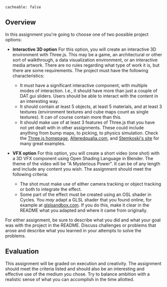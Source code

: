 ```
cacheable: false
```

## Overview

In this assignment you're going to choose one of two possible project options:

* **Interactive 3D option** For this option, you will create an interactive 3D environment with Three.js. This may be a game, an architectural or other sort of walkthrough, a data visualization environment, or an interactive media artwork. There are no rules regarding what type of work it is, but there are some requirements. The project must have the following characteristics:
    * It must have a significant interactive component, with multiple modes of interaction. I.e., it should have more than just a couple of DAT.gui sliders. Users should be able to interact with the content in an interesting way.
    * It should contain at least 5 objects, at least 5 materials, and at least 3 textures (environment textures and cube maps count as single textures). It can of course contain more than this.
    * It should make use of at least 3 features of Three.js that you have not yet dealt with in other assignments. These could include anything from bump maps, to picking, to physics simulation. Check the [Three.js homepage](http://threejs.org/), [Alteredqualia.com](http://alteredqualia.com/), and [Stemkoski's site](https://stemkoski.github.io/Three.js/) for many great examples.

* **VFX option** For this option, you will create a short video (one shot) with a 3D VFX component using Open Shading Language in Blender. The theme of the video will be "A Mysterious Power". It can be of any length and include any content you wish. The assignment should meet the following criteria:
    * The shot must make use of either camera tracking or object tracking or both to integrate the effect.
    * Some part of the effect must be created using an OSL shader in Cycles. You *may* adapt a GLSL shader that you found online, for example at [glslsandbox.com](http://glslsandbox.com/). If you do this, make it clear in the README what you adapted and where it came from originally.


For either assignment, be sure to describe what you did and what your goal was with the project in the README. Discuss challenges or problems that arose and describe what you learned in your attempts to solve the problems.

## Evaluation

This assignment will be graded on execution and creativity. The assignment should meet the criteria listed and should also be an interesting and effective use of the medium you chose. Try to balance ambition with a realistic sense of what you can accomplish in the time allotted.
